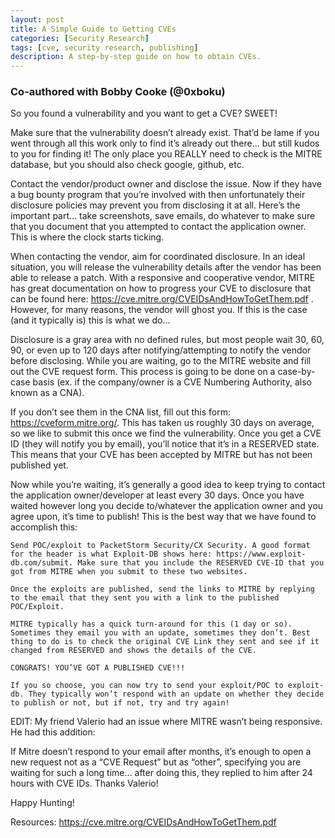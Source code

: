 ```yaml
---
layout: post
title: A Simple Guide to Getting CVEs
categories: [Security Research]
tags: [cve, security research, publishing]
description: A step-by-step guide on how to obtain CVEs.
---
```


### Co-authored with Bobby Cooke (@0xboku)

So you found a vulnerability and you want to get a CVE? SWEET!

Make sure that the vulnerability doesn’t already exist. That’d be lame if you went through all this work only to find it’s already out there… but still kudos to you for finding it! The only place you REALLY need to check is the MITRE database, but you should also check google, github, etc.

Contact the vendor/product owner and disclose the issue. Now if they have a bug bounty program that you’re involved with then unfortunately their disclosure policies may prevent you from disclosing it at all. Here’s the important part… take screenshots, save emails, do whatever to make sure that you document that you attempted to contact the application owner. This is where the clock starts ticking.

When contacting the vendor, aim for coordinated disclosure. In an ideal situation, you will release the vulnerability details after the vendor has been able to release a patch. With a responsive and cooperative vendor, MITRE has great documentation on how to progress your CVE to disclosure that can be found here: https://cve.mitre.org/CVEIDsAndHowToGetThem.pdf . However, for many reasons, the vendor will ghost you. If this is the case (and it typically is) this is what we do…

Disclosure is a gray area with no defined rules, but most people wait 30, 60, 90, or even up to 120 days after notifying/attempting to notify the vendor before disclosing. While you are waiting, go to the MITRE website and fill out the CVE request form. This process is going to be done on a case-by-case basis (ex. if the company/owner is a CVE Numbering Authority, also known as a CNA).

If you don’t see them in the CNA list, fill out this form: https://cveform.mitre.org/. This has taken us roughly 30 days on average, so we like to submit this once we find the vulnerability. Once you get a CVE ID (they will notify you by email), you’ll notice that it’s in a RESERVED state. This means that your CVE has been accepted by MITRE but has not been published yet.

Now while you’re waiting, it’s generally a good idea to keep trying to contact the application owner/developer at least every 30 days. Once you have waited however long you decide to/whatever the application owner and you agree upon, it’s time to publish! This is the best way that we have found to accomplish this:

    Send POC/exploit to PacketStorm Security/CX Security. A good format for the header is what Exploit-DB shows here: https://www.exploit-db.com/submit. Make sure that you include the RESERVED CVE-ID that you got from MITRE when you submit to these two websites.

    Once the exploits are published, send the links to MITRE by replying to the email that they sent you with a link to the published POC/Exploit.

    MITRE typically has a quick turn-around for this (1 day or so). Sometimes they email you with an update, sometimes they don’t. Best thing to do is to check the original CVE Link they sent and see if it changed from RESERVED and shows the details of the CVE.

    CONGRATS! YOU’VE GOT A PUBLISHED CVE!!!

    If you so choose, you can now try to send your exploit/POC to exploit-db. They typically won’t respond with an update on whether they decide to publish or not, but if not, try and try again!



EDIT: My friend Valerio had an issue where MITRE wasn’t being responsive. He had this addition:

If Mitre doesn’t respond to your email after months, it’s enough to open a new request not as a “CVE Request” but as “other”, specifying you are waiting for such a long time… after doing this, they replied to him after 24 hours with CVE IDs. Thanks Valerio!

Happy Hunting!

Resources: https://cve.mitre.org/CVEIDsAndHowToGetThem.pdf

